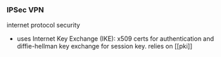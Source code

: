 ### IPSec VPN
internet protocol security
- uses Internet Key Exchange (IKE): x509 certs for authentication and diffie-hellman key exchange for session key. relies on [[pki]]